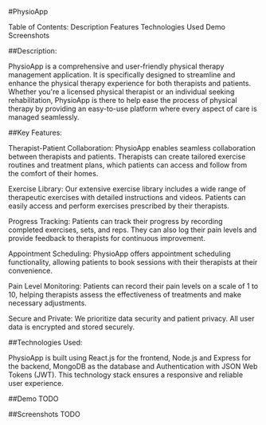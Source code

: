#PhysioApp

Table of Contents:
Description
Features
Technologies Used
Demo
Screenshots


##Description:

PhysioApp is a comprehensive and user-friendly physical therapy management application. It is specifically designed to streamline and enhance the physical therapy experience for both therapists and patients. Whether you're a licensed physical therapist or an individual seeking rehabilitation, PhysioApp is there to help ease the process of physical therapy by providing an easy-to-use platform where every aspect of care is managed seamlessly. 

##Key Features:

Therapist-Patient Collaboration: PhysioApp enables seamless collaboration between therapists and patients. Therapists can create tailored exercise routines and treatment plans, which patients can access and follow from the comfort of their homes.

Exercise Library: Our extensive exercise library includes a wide range of therapeutic exercises with detailed instructions and videos. Patients can easily access and perform exercises prescribed by their therapists.

Progress Tracking: Patients can track their progress by recording completed exercises, sets, and reps. They can also log their pain levels and provide feedback to therapists for continuous improvement.

Appointment Scheduling: PhysioApp offers appointment scheduling functionality, allowing patients to book sessions with their therapists at their convenience.

Pain Level Monitoring: Patients can record their pain levels on a scale of 1 to 10, helping therapists assess the effectiveness of treatments and make necessary adjustments.

Secure and Private: We prioritize data security and patient privacy. All user data is encrypted and stored securely.

##Technologies Used:

PhysioApp is built using React.js for the frontend, Node.js and Express for the backend, MongoDB as the database and Authentication with JSON Web Tokens (JWT). This technology stack ensures a responsive and reliable user experience.

##Demo
TODO

##Screenshots
TODO
